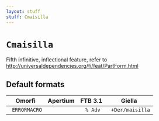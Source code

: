 ```yaml
---
layout: stuff
stuff: Cmaisilla
---
```

# ` Cmaisilla `

Fifth infinitive, inflectional feature, refer to http://universaldependencies.org/fi/feat/PartForm.html

## Default formats
| Omorfi | Apertium | FTB 3.1 | Giella |
|:------:|:--------:|:-------:|:------:|
| ` ERRORMACRO` | ` ` | ` % Adv` | ` +Der/maisilla`  |
